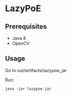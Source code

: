 # LazyPoE


## Prerequisites
- Java 8
- OpenCV

## Usage

Go to out/artifacts/lazypoe_jar

Run:
```shell
java -jar lazypoe.jar
```
